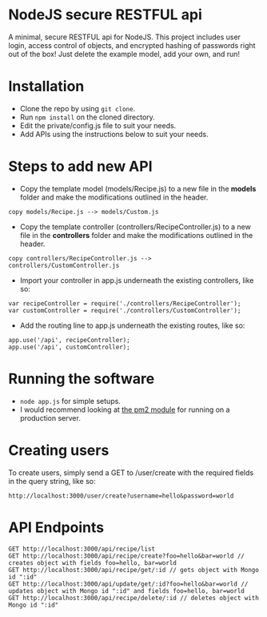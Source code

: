 

# NodeJS secure RESTFUL api

A minimal, secure RESTFUL api for NodeJS. This project includes user login, access control of objects, and encrypted hashing of passwords right out of the box! Just delete the example model, add your own, and run!

# Installation

* Clone the repo by using ```git clone```.
* Run ```npm install``` on the cloned directory.
* Edit the private/config.js file to suit your needs.
* Add APIs using the instructions below to suit your needs.

# Steps to add new API

* Copy the template model (models/Recipe.js) to a new file in the **models** folder and make the modifications outlined in the header.

```copy models/Recipe.js --> models/Custom.js```

* Copy the template controller (controllers/RecipeController.js) to a new file in the **controllers** folder and make the modifications outlined in the header.

```copy controllers/RecipeController.js --> controllers/CustomController.js```

* Import your controller in app.js underneath the existing controllers, like so:

```
var recipeController = require('./controllers/RecipeController');
var customController = require('./controllers/CustomController');
```

* Add the routing line to app.js underneath the existing routes, like so:

```
app.use('/api', recipeController);
app.use('/api', customController);
```

# Running the software

* ```node app.js``` for simple setups.
* I would recommend looking at [the pm2 module](https://www.npmjs.com/package/pm2) for running on a production server.

# Creating users

To create users, simply send a GET to /user/create with the required fields in the query string, like so:

```
http://localhost:3000/user/create?username=hello&password=world
```

# API Endpoints

```
GET http://localhost:3000/api/recipe/list
GET http://localhost:3000/api/recipe/create?foo=hello&bar=world // creates object with fields foo=hello, bar=world
GET http://localhost:3000/api/recipe/get/:id // gets object with Mongo id ":id"
GET http://localhost:3000/api/update/get/:id?foo=hello&bar=world // updates object with Mongo id ":id" and fields foo=hello, bar=world
GET http://localhost:3000/api/recipe/delete/:id // deletes object with Mongo id ":id"
```
